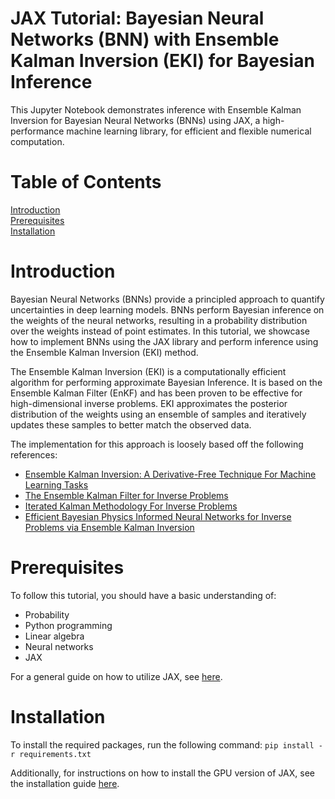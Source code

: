 # JAX Tutorial: Bayesian Neural Networks (BNN) with Ensemble Kalman Inversion (EKI) for Bayesian Inference
This Jupyter Notebook demonstrates inference with Ensemble Kalman Inversion for Bayesian Neural Networks (BNNs) using JAX, a high-performance machine learning library, for efficient and flexible numerical computation. 

# Table of Contents
[Introduction](#introduction)  
[Prerequisites](#prerequisites)  
[Installation](#installation)

# Introduction
Bayesian Neural Networks (BNNs) provide a principled approach to quantify uncertainties in deep learning models. BNNs perform Bayesian inference on the weights of the neural networks, resulting in a probability distribution over the weights instead of point estimates. In this tutorial, we showcase how to implement BNNs using the JAX library and perform inference using the Ensemble Kalman Inversion (EKI) method.

The Ensemble Kalman Inversion (EKI) is a computationally efficient algorithm for performing approximate Bayesian Inference. It is based on the Ensemble Kalman Filter (EnKF) and has been proven to be effective for high-dimensional inverse problems. EKI approximates the posterior distribution of the weights using an ensemble of samples and iteratively updates these samples to better match the observed data.

The implementation for this approach is loosely based off the following references:

- [Ensemble Kalman Inversion: A Derivative-Free Technique For Machine Learning Tasks
](https://arxiv.org/abs/1808.03620)
- [The Ensemble Kalman Filter for Inverse Problems](https://arxiv.org/abs/1209.2736)
- [Iterated Kalman Methodology For Inverse Problems](https://arxiv.org/abs/2102.01580)
- [Efficient Bayesian Physics Informed Neural Networks for Inverse Problems via Ensemble Kalman Inversion](https://arxiv.org/pdf/2303.07392.pdf)


# Prerequisites
To follow this tutorial, you should have a basic understanding of:

- Probability
- Python programming
- Linear algebra
- Neural networks
- JAX

For a general guide on how to utilize JAX, see [here](https://jax.readthedocs.io/en/latest/notebooks/quickstart.html).

# Installation
To install the required packages, run the following command:
`pip install -r requirements.txt`

Additionally, for instructions on how to install the GPU version of JAX, see the installation guide [here](https://github.com/google/jax#installation).

